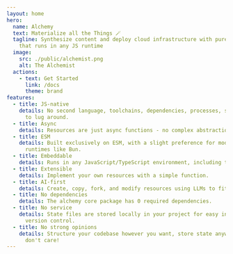 ```yaml
---
layout: home
hero:
  name: Alchemy
  text: Materialize all the Things 🪄
  tagline: Synthesize content and deploy cloud infrastructure with pure TypeScript
    that runs in any JS runtime
  image:
    src: ./public/alchemist.png
    alt: The Alchemist
  actions:
    - text: Get Started
      link: /docs
      theme: brand
features:
  - title: JS-native
    details: No second language, toolchains, dependencies, processes, services, etc.
      to lug around.
  - title: Async
    details: Resources are just async functions - no complex abstraction to learn.
  - title: ESM
    details: Built exclusively on ESM, with a slight preference for modern JS
      runtimes like Bun.
  - title: Embeddable
    details: Runs in any JavaScript/TypeScript environment, including the browser!
  - title: Extensible
    details: Implement your own resources with a simple function.
  - title: AI-first
    details: Create, copy, fork, and modify resources using LLMs to fit your needs.
  - title: No dependencies
    details: The alchemy core package has 0 required dependencies.
  - title: No service
    details: State files are stored locally in your project for easy inspection and
      version control.
  - title: No strong opinions
    details: Structure your codebase however you want, store state anywhere - we
      don't care!
---
```

